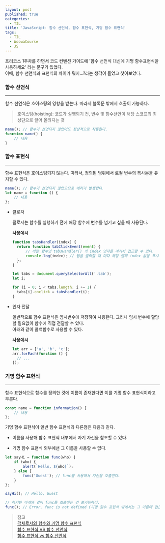 ```yaml
---
layout: post
published: true
categories:
  - TIL
title: 'JavaScript: 함수 선언식, 함수 표현식, 기명 함수 표현식'
tags:
  - TIL
  - WoowaCourse
  - JS
---
```


프리코스 1주차를 하면서 코드 컨벤션 가이드에 '함수 선언식 대신에 기명 함수표현식을 사용하세요' 라는 문구가 있었다.  
이때, 함수 선언식과 표현식의 차이가 뭐지...?라는 생각이 들었고 찾아보았다.

### 함수 선언식

---

함수 선언식은 호이스팅의 영향을 받는다. 따라서 블록문 밖에서 호출이 가능하다.

> 호이스팅(hoisting): 코드가 실행되기 전, 변수 및 함수선언이 해당 스코프의 최상단으로 끌어 올려지는 것

```js
name(); // 함수가 선언되지 않았어도 정상적으로 작동한다.
function name() {
	// 내용
}
```

### 함수 표현식

---

함수 표현식은 호이스팅되지 않는다. 따라서, 정의된 범위에서 로컬 변수의 복사본을 유지할 수 있다.

```js
name(); // 함수가 선언되지 않았으므로 에러가 발생한다.
let name = function () {
	// 내용
};
```

- 클로저

  클로저는 함수를 실행하기 전에 해당 함수에 변수를 넘기고 싶을 때 사용된다.

  **사용예시**

  ```js
  function tabsHandler(index) {
  	return function tabClickEvent(event) {
  		// 바깥 함수인 tabsHandler() 의 index 인자를 여기서 접근할 수 있다.
  		console.log(index); // 탭을 클릭할 때 마다 해당 탭의 index 값을 표시
  	};
  }

  let tabs = document.querySelectorAll('.tab');
  let i;

  for (i = 0; i < tabs.length; i += 1) {
  	tabs[i].onclick = tabsHandler(i);
  }
  ```

- 인자 전달

  일반적으로 함수 표현식은 임시변수에 저장하여 사용한다. 그러나 임시 변수에 할당 할 필요없이 함수에 직접 전달할 수 있다.  
  아래와 같이 콜백함수로 사용할 수 있다.

  **사용예시**

  ```js
  let arr = ['a', 'b', 'c'];
  arr.forEach(function () {
  	// ...
  });
  ```

### 기명 함수 표현식

---

함수 표현식으로 함수를 정의한 것에 이름이 존재한다면 이를 기명 함수 표현식이라고 부른다.

```js
const name = function information() {
	// 내용
};
```

기명 함수 표현식이 일반 함수 표현식과 다른점은 다음과 같다.

- 이름을 사용해 함수 표현식 내부에서 자기 자신을 참조할 수 있다.

- 기명 함수 표현식 외부에선 그 이름을 사용할 수 없다.

```js
let sayHi = function func(who) {
	if (who) {
		alert(`Hello, ${who}`);
	} else {
		func('Guest'); // func를 사용해서 자신을 호출한다.
	}
};

sayHi(); // Hello, Guest

// 하지만 아래와 같이 func를 호출하는 건 불가능하다.
func(); // Error, func is not defined (기명 함수 표현식 밖에서는 그 이름에 접근할 수 없다.)
```

> 참고  
> [객체로서의 함수와 기명 함수 표현식](https://ko.javascript.info/function-object#ref-4)  
> [함수 표현식 VS 함수 선언식](https://velog.io/@bisu8018/%ED%95%A8%EC%88%98-%ED%91%9C%ED%98%84%EC%8B%9D-VS-%ED%95%A8%EC%88%98-%EC%84%A0%EC%96%B8%EC%8B%9D)  
> [함수 표현식 vs 함수 선언식](https://joshua1988.github.io/web-development/javascript/function-expressions-vs-declarations/)
